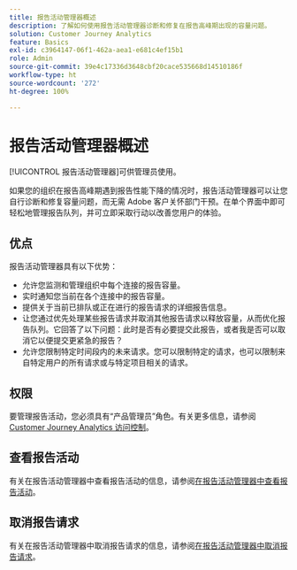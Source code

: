 ```yaml
---
title: 报告活动管理器概述
description: 了解如何使用报告活动管理器诊断和修复在报告高峰期出现的容量问题。
solution: Customer Journey Analytics
feature: Basics
exl-id: c3964147-06f1-462a-aea1-e681c4ef15b1
role: Admin
source-git-commit: 39e4c17336d3648cbf20cace535668d14510186f
workflow-type: ht
source-wordcount: '272'
ht-degree: 100%

---
```


# 报告活动管理器概述

[!UICONTROL 报告活动管理器]可供管理员使用。

如果您的组织在报告高峰期遇到报告性能下降的情况时，报告活动管理器可以让您自行诊断和修复容量问题，而无需 Adobe 客户关怀部门干预。在单个界面中即可轻松地管理报告队列，并可立即采取行动以改善您用户的体验。

## 优点

报告活动管理器具有以下优势：

* 允许您监测和管理组织中每个连接的报告容量。
* 实时通知您当前在各个连接中的报告容量。
* 提供关于当前已排队或正在进行的报告请求的详细报告信息。
* 让您通过优先处理某些报告请求并取消其他报告请求以释放容量，从而优化报告队列。它回答了以下问题：此时是否有必要提交此报告，或者我是否可以取消它以便提交更紧急的报告？
* 允许您限制特定时间段内的未来请求。您可以限制特定的请求，也可以限制来自特定用户的所有请求或与特定项目相关的请求。

## 权限

<!-- update for CJA -->

要管理报告活动，您必须具有“产品管理员”角色。有关更多信息，请参阅[ Customer Journey Analytics 访问控制](/help/technotes/access-control.md)。

## 查看报告活动

有关在报告活动管理器中查看报告活动的信息，请参阅[在报告活动管理器中查看报告活动](/help/reporting-activity-manager/reporting-activity.md)。

## 取消报告请求

有关在报告活动管理器中取消报告请求的信息，请参阅[在报告活动管理器中取消报告请求](/help/reporting-activity-manager/reporting-activity-cancel-requests.md)。
